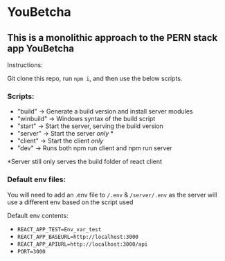<!-- @format -->

# YouBetcha

## This is a monolithic approach to the PERN stack app YouBetcha

Instructions:

Git clone this repo, run `npm i`, and then use the below scripts.

### Scripts:

-   "build" -> Generate a build version and install server modules
-   "winbuild" -> Windows syntax of the build script
-   "start" -> Start the server, serving the build version
-   "server" -> Start the server _only_ \*
-   "client" -> Start the client _only_
-   "dev" -> Runs both npm run client and npm run server

\*Server still only serves the build folder of react client

### Default env files:

You will need to add an .env file to `/.env` & `/server/.env` as the server will use a different env based on the script used

Default env contents:

-   `REACT_APP_TEST=Env_var_test`
-   `REACT_APP_BASEURL=http://localhost:3000`
-   `REACT_APP_APIURL=http://localhost:3000/api`
-   `PORT=3000`
